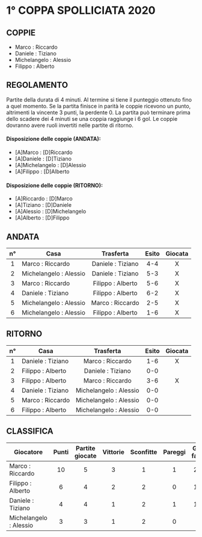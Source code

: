# 1° COPPA SPOLLICIATA 2020

## COPPIE

- Marco : Riccardo
- Daniele : Tiziano
- Michelangelo : Alessio
- Filippo : Alberto
 
 
## REGOLAMENTO
Partite della durata di 4 minuti. Al termine si tiene il punteggio ottenuto fino a quel momento.
Se la partita finisce in parità le coppie ricevono un punto, altrimenti la vincente 3 punti, la perdente 0.
La partita può terminare prima dello scadere dei 4 minuti se una coppia raggiunge i 6 gol.
Le coppie dovranno avere ruoli invertiti nelle partite di ritorno.

#### Disposizione delle coppie (ANDATA):
- [A]Marco : [D]Riccardo
- [A]Daniele : [D]Tiziano
- [A]Michelangelo : [D]Alessio
- [A]Filippo : [D]Alberto

#### Disposizione delle coppie (RITORNO):
- [A]Riccardo : [D]Marco
- [A]Tiziano : [D]Daniele
- [A]Alessio : [D]Michelangelo
- [A]Alberto : [D]Filippo


## ANDATA
| n° | Casa | Trasferta | Esito | Giocata
|:-:|----------|:-------------:|:------:|:------:
| 1 | Marco : Riccardo | Daniele : Tiziano | 4-4 | X
| 2 | Michelangelo : Alessio | Daniele : Tiziano | 5-3 | X
| 3 | Marco : Riccardo | Filippo : Alberto | 5-6 | X
| 4 | Daniele : Tiziano | Filippo : Alberto | 6-2 | X
| 5 | Michelangelo : Alessio | Marco : Riccardo | 2-5 | X
| 6 | Michelangelo : Alessio | Filippo : Alberto | 1-6 | X

## RITORNO
| n° | Casa | Trasferta | Esito | Giocata
|:-:|----------|:-------------:|:------:|:------:
| 1 | Daniele : Tiziano | Marco : Riccardo | 1-6 | X
| 2 | Filippo : Alberto | Daniele : Tiziano | 0-0 |
| 3 | Filippo : Alberto | Marco : Riccardo | 3-6 | X
| 4 | Daniele : Tiziano | Michelangelo : Alessio | 0-0 |
| 5 | Marco : Riccardo | Michelangelo : Alessio | 0-0 |
| 6 | Filippo : Alberto | Michelangelo : Alessio | 0-0 |

## CLASSIFICA
| Giocatore | Punti | Partite giocate | Vittorie | Sconfitte | Pareggi | Gol fatti | Gol subiti | Differenza reti
|--------|:-----:|:--------:|:--------:|:--------:|:--------:|:--------:|:--------:|:--------:|
|Marco : Riccardo | 10 | 5 | 3 | 1 | 1 | 26 | 16 | 10
|Filippo : Alberto | 6 | 4 | 2 | 2 | 0 | 17 | 18 | -1
|Daniele : Tiziano | 4 | 4 | 1 | 2 | 1 | 14 | 17 | -3
|Michelangelo : Alessio | 3 | 3 | 1 | 2 | 0 | 8 | 14 | -6
